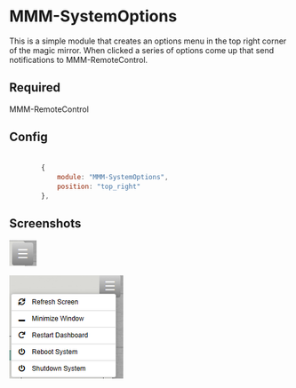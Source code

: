 # MMM-SystemOptions
This is a simple module that creates an options menu in the top right corner of the magic mirror. When clicked a series of options come up that send notifications to MMM-RemoteControl. 

## Required
MMM-RemoteControl

## Config
```js

		{
			module: "MMM-SystemOptions",
			position: "top_right"
		},

```

## Screenshots
![screenshot](https://github.com/tjat84/MMM-SystemOptions/blob/46ac3cebd4c8a11572bd07b22d2dd82867af6975/hamburger.png)

![screenshot](https://github.com/tjat84/MMM-SystemOptions/blob/46ac3cebd4c8a11572bd07b22d2dd82867af6975/optionsmenu.png)